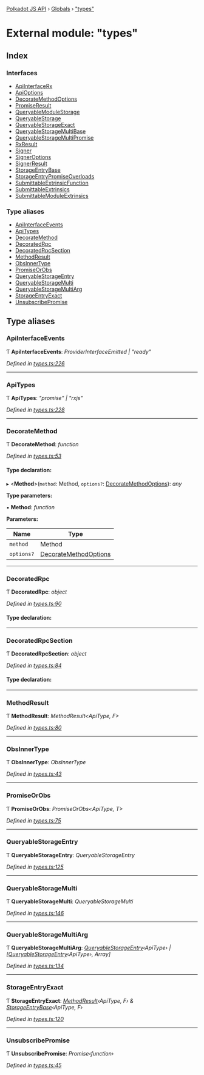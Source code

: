 [Polkadot JS API](../README.md) › [Globals](../globals.md) › ["types"](_types_.md)

# External module: "types"

## Index

### Interfaces

* [ApiInterfaceRx](../interfaces/_types_.apiinterfacerx.md)
* [ApiOptions](../interfaces/_types_.apioptions.md)
* [DecorateMethodOptions](../interfaces/_types_.decoratemethodoptions.md)
* [PromiseResult](../interfaces/_types_.promiseresult.md)
* [QueryableModuleStorage](../interfaces/_types_.queryablemodulestorage.md)
* [QueryableStorage](../interfaces/_types_.queryablestorage.md)
* [QueryableStorageExact](../interfaces/_types_.queryablestorageexact.md)
* [QueryableStorageMultiBase](../interfaces/_types_.queryablestoragemultibase.md)
* [QueryableStorageMultiPromise](../interfaces/_types_.queryablestoragemultipromise.md)
* [RxResult](../interfaces/_types_.rxresult.md)
* [Signer](../interfaces/_types_.signer.md)
* [SignerOptions](../interfaces/_types_.signeroptions.md)
* [SignerResult](../interfaces/_types_.signerresult.md)
* [StorageEntryBase](../interfaces/_types_.storageentrybase.md)
* [StorageEntryPromiseOverloads](../interfaces/_types_.storageentrypromiseoverloads.md)
* [SubmittableExtrinsicFunction](../interfaces/_types_.submittableextrinsicfunction.md)
* [SubmittableExtrinsics](../interfaces/_types_.submittableextrinsics.md)
* [SubmittableModuleExtrinsics](../interfaces/_types_.submittablemoduleextrinsics.md)

### Type aliases

* [ApiInterfaceEvents](_types_.md#apiinterfaceevents)
* [ApiTypes](_types_.md#apitypes)
* [DecorateMethod](_types_.md#decoratemethod)
* [DecoratedRpc](_types_.md#decoratedrpc)
* [DecoratedRpcSection](_types_.md#decoratedrpcsection)
* [MethodResult](_types_.md#methodresult)
* [ObsInnerType](_types_.md#obsinnertype)
* [PromiseOrObs](_types_.md#promiseorobs)
* [QueryableStorageEntry](_types_.md#queryablestorageentry)
* [QueryableStorageMulti](_types_.md#queryablestoragemulti)
* [QueryableStorageMultiArg](_types_.md#queryablestoragemultiarg)
* [StorageEntryExact](_types_.md#storageentryexact)
* [UnsubscribePromise](_types_.md#unsubscribepromise)

## Type aliases

###  ApiInterfaceEvents

Ƭ **ApiInterfaceEvents**: *ProviderInterfaceEmitted | "ready"*

*Defined in [types.ts:226](https://github.com/polkadot-js/api/blob/e17572d/packages/api/src/types.ts#L226)*

___

###  ApiTypes

Ƭ **ApiTypes**: *"promise" | "rxjs"*

*Defined in [types.ts:228](https://github.com/polkadot-js/api/blob/e17572d/packages/api/src/types.ts#L228)*

___

###  DecorateMethod

Ƭ **DecorateMethod**: *function*

*Defined in [types.ts:53](https://github.com/polkadot-js/api/blob/e17572d/packages/api/src/types.ts#L53)*

#### Type declaration:

▸ <**Method**>(`method`: Method, `options?`: [DecorateMethodOptions](../interfaces/_types_.decoratemethodoptions.md)): *any*

**Type parameters:**

▪ **Method**: *function*

**Parameters:**

Name | Type |
------ | ------ |
`method` | Method |
`options?` | [DecorateMethodOptions](../interfaces/_types_.decoratemethodoptions.md) |

___

###  DecoratedRpc

Ƭ **DecoratedRpc**: *object*

*Defined in [types.ts:90](https://github.com/polkadot-js/api/blob/e17572d/packages/api/src/types.ts#L90)*

#### Type declaration:

___

###  DecoratedRpcSection

Ƭ **DecoratedRpcSection**: *object*

*Defined in [types.ts:84](https://github.com/polkadot-js/api/blob/e17572d/packages/api/src/types.ts#L84)*

#### Type declaration:

___

###  MethodResult

Ƭ **MethodResult**: *MethodResult<ApiType, F>*

*Defined in [types.ts:80](https://github.com/polkadot-js/api/blob/e17572d/packages/api/src/types.ts#L80)*

___

###  ObsInnerType

Ƭ **ObsInnerType**: *ObsInnerType<O>*

*Defined in [types.ts:43](https://github.com/polkadot-js/api/blob/e17572d/packages/api/src/types.ts#L43)*

___

###  PromiseOrObs

Ƭ **PromiseOrObs**: *PromiseOrObs<ApiType, T>*

*Defined in [types.ts:75](https://github.com/polkadot-js/api/blob/e17572d/packages/api/src/types.ts#L75)*

___

###  QueryableStorageEntry

Ƭ **QueryableStorageEntry**: *QueryableStorageEntry<ApiType>*

*Defined in [types.ts:125](https://github.com/polkadot-js/api/blob/e17572d/packages/api/src/types.ts#L125)*

___

###  QueryableStorageMulti

Ƭ **QueryableStorageMulti**: *QueryableStorageMulti<ApiType>*

*Defined in [types.ts:146](https://github.com/polkadot-js/api/blob/e17572d/packages/api/src/types.ts#L146)*

___

###  QueryableStorageMultiArg

Ƭ **QueryableStorageMultiArg**: *[QueryableStorageEntry](_types_.md#queryablestorageentry)‹ApiType› | [[QueryableStorageEntry](_types_.md#queryablestorageentry)‹ApiType›, Array]*

*Defined in [types.ts:134](https://github.com/polkadot-js/api/blob/e17572d/packages/api/src/types.ts#L134)*

___

###  StorageEntryExact

Ƭ **StorageEntryExact**: *[MethodResult](_types_.md#methodresult)‹ApiType, F› & [StorageEntryBase](../interfaces/_types_.storageentrybase.md)‹ApiType, F›*

*Defined in [types.ts:120](https://github.com/polkadot-js/api/blob/e17572d/packages/api/src/types.ts#L120)*

___

###  UnsubscribePromise

Ƭ **UnsubscribePromise**: *Promise‹function›*

*Defined in [types.ts:45](https://github.com/polkadot-js/api/blob/e17572d/packages/api/src/types.ts#L45)*
